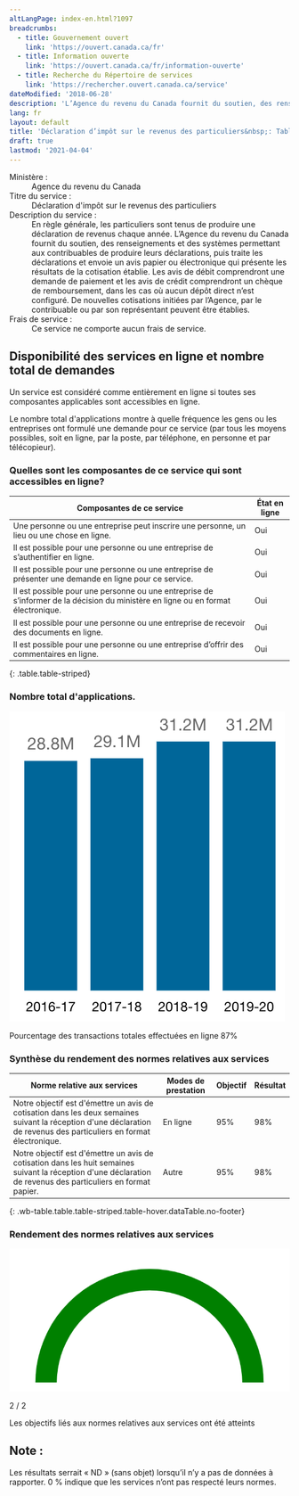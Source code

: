 ```yaml
---
altLangPage: index-en.html?1097
breadcrumbs:
  - title: Gouvernement ouvert
    link: 'https://ouvert.canada.ca/fr'
  - title: Information ouverte
    link: 'https://ouvert.canada.ca/fr/information-ouverte'
  - title: Recherche du Répertoire de services
    link: 'https://rechercher.ouvert.canada.ca/service'
dateModified: '2018-06-28'
description: 'L’Agence du revenu du Canada fournit du soutien, des renseignements et des systèmes permettant aux contribuables de produire leurs déclarations, puis traite les déclarations et envoie un avis papier ou électronique qui présente les résultats de la cotisation établie.'
lang: fr
layout: default
title: 'Déclaration d’impôt sur le revenus des particuliers&nbsp;: Tableau de bord sur le rendement'
draft: true
lastmod: '2021-04-04'
---
```

<dl class="dl-horizontal">
  <dt>Ministère&nbsp;:</dt> 
  <dd>Agence du revenu du Canada</dd>
  <dt>Titre du service&nbsp;:</dt>
  <dd>Déclaration d'impôt sur le revenus des particuliers</dd>
  <dt>Description du service&nbsp;:</dt>
  <dd>En règle générale, les particuliers sont tenus de produire une déclaration de revenus chaque année. L’Agence du revenu du Canada fournit du soutien, des renseignements et des systèmes permettant aux contribuables de produire leurs déclarations, puis traite les déclarations et envoie un avis papier ou électronique qui présente les résultats de la cotisation établie. Les avis de débit comprendront une demande de paiement et les avis de crédit comprendront un chèque de remboursement, dans les cas où aucun dépôt direct n’est configuré. De nouvelles cotisations initiées par l’Agence, par le contribuable ou par son représentant peuvent être établies.</dd>
  <dt>Frais de service&nbsp;:</dt>
  <dd>Ce service ne comporte aucun frais de service.</dd>
</dl>

## Disponibilité des services en ligne et nombre total de demandes
Un service est considéré comme entièrement en ligne si toutes ses composantes applicables sont accessibles en ligne.

Le nombre total d'applications montre à quelle fréquence les gens ou les entreprises ont formulé une demande pour ce service (par tous les moyens possibles, soit en ligne, par la poste, par téléphone, en personne et par télécopieur).

### Quelles sont les composantes de ce service qui sont accessibles en ligne?

| Composantes de ce service | État en ligne |
| --- | --- |
Une personne ou une entreprise peut inscrire une personne, un lieu ou une chose en ligne. | Oui |
Il est possible pour une personne ou une entreprise de s’authentifier en ligne.	| Oui |
Il est possible pour une personne ou une entreprise de présenter une demande en ligne pour ce service.	| Oui |
Il est possible pour une personne ou une entreprise de s’informer de la décision du ministère en ligne ou en format électronique.	| Oui |
Il est possible pour une personne ou une entreprise de recevoir des documents en ligne.	| Oui |
Il est possible pour une personne ou une entreprise d’offrir des commentaires en ligne.	| Oui |
{: .table.table-striped}

### Nombre total d'applications.
![](img/chart1-fr.png)

Pourcentage des transactions totales effectuées en ligne
87%

### Synthèse du rendement des normes relatives aux services

| Norme relative aux services	| Modes de prestation	| Objectif |	Résultat |
| --- | --- | --- | --- |
Notre objectif est d'émettre un avis de cotisation dans les deux semaines suivant la réception d'une déclaration de revenus des particuliers en format électronique.	| En ligne	| 95% |	98%
Notre objectif est d'émettre un avis de cotisation dans les huit semaines suivant la réception d'une déclaration de revenus des particuliers en format papier.	| Autre	 | 95% | 98%
{: .wb-table.table.table-striped.table-hover.dataTable.no-footer}

### Rendement des normes relatives aux services
![](img/chart2-fr.png)

2 / 2

Les objectifs liés aux normes relatives aux services ont été atteints

<div class="alert alert-info">
  <h2>Note&nbsp;:</h2>
  <p>Les résultats serrait «&nbsp;ND&nbsp;» (sans objet) lorsqu’il n’y a pas de données à rapporter. 0&nbsp;% indique que les services n’ont pas respecté leurs normes.</p>
</div>
